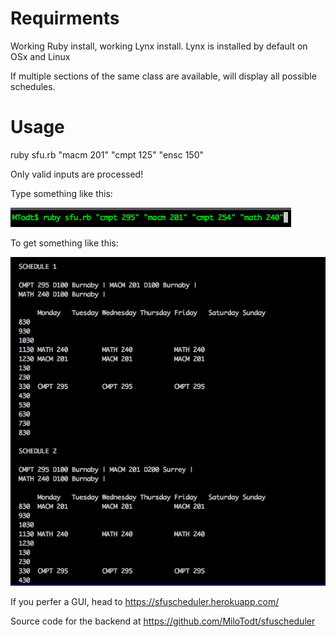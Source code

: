# Requirments
Working Ruby install, working Lynx install. Lynx is installed by default on OSx and Linux

If multiple sections of the same class are available, will display all possible schedules. 


# Usage
ruby sfu.rb "macm 201" "cmpt 125" "ensc 150"

Only valid inputs are processed!

Type something like this:

![alt text](https://github.com/MiloTodt/CommandlineScheduler/blob/master/usage1.png)

To get something like this:

![alt text](https://github.com/MiloTodt/CommandlineScheduler/blob/master/usage2.png)

If you perfer a GUI, head to https://sfuscheduler.herokuapp.com/

Source code for the backend at https://github.com/MiloTodt/sfuscheduler
